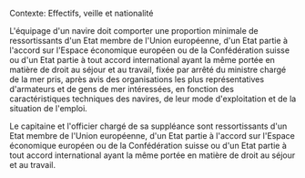Contexte: Effectifs, veille et nationalité

L'équipage d'un navire doit comporter une proportion minimale de ressortissants d'un Etat membre de l'Union européenne, d'un Etat partie à l'accord sur l'Espace économique européen ou de la Confédération suisse ou d'un Etat partie à tout accord international ayant la même portée en matière de droit au séjour et au travail, fixée par arrêté du ministre chargé de la mer pris, après avis des organisations les plus représentatives d'armateurs et de gens de mer intéressées, en fonction des caractéristiques techniques des navires, de leur mode d'exploitation et de la situation de l'emploi.

Le capitaine et l'officier chargé de sa suppléance sont ressortissants d'un Etat membre de l'Union européenne, d'un Etat partie à l'accord sur l'Espace économique européen ou de la Confédération suisse ou d'un Etat partie à tout accord international ayant la même portée en matière de droit au séjour et au travail.